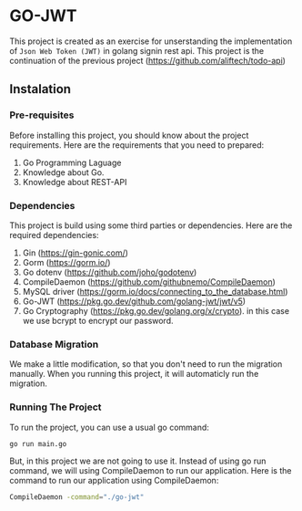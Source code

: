 # GO-JWT

This project is created as an exercise for unserstanding the implementation of `Json Web Token (JWT)` in golang signin rest api. This project is the continuation of the previous project (https://github.com/aliftech/todo-api)

## Instalation

### Pre-requisites

Before installing this project, you should know about the project requirements. Here are the requirements that you need to prepared:

1. Go Programming Laguage
2. Knowledge about Go.
3. Knowledge about REST-API

### Dependencies

This project is build using some third parties or dependencies. Here are the required dependencies:

1. Gin (https://gin-gonic.com/)
2. Gorm (https://gorm.io/)
3. Go dotenv (https://github.com/joho/godotenv)
4. CompileDaemon (https://github.com/githubnemo/CompileDaemon)
5. MySQL driver (https://gorm.io/docs/connecting_to_the_database.html)
6. Go-JWT (https://pkg.go.dev/github.com/golang-jwt/jwt/v5)
7. Go Cryptography (https://pkg.go.dev/golang.org/x/crypto). in this case we use bcrypt to encrypt our password.

### Database Migration

We make a little modification, so that you don't need to run the migration manually. When you running this project, it will automaticly run the migration.

### Running The Project

To run the project, you can use a usual go command:

```bash
go run main.go
```

But, in this project we are not going to use it. Instead of using go run command, we will using CompileDaemon to run our application. Here is the command to run our application using CompileDaemon:

```bash
CompileDaemon -command="./go-jwt"
```

